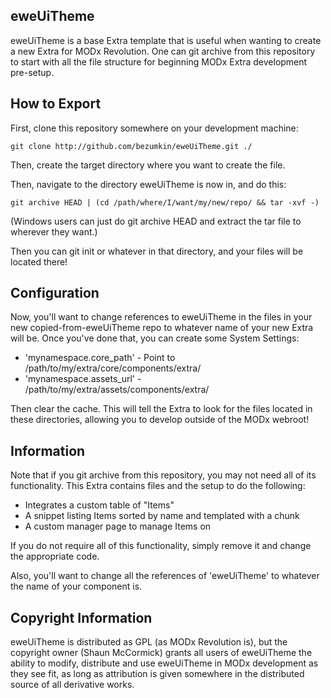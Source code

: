 ## eweUiTheme

eweUiTheme is a base Extra template that is useful when wanting to create a new
Extra for MODx Revolution. One can git archive from this repository to start
with all the file structure for beginning MODx Extra development pre-setup.

## How to Export

First, clone this repository somewhere on your development machine:

`git clone http://github.com/bezumkin/eweUiTheme.git ./`

Then, create the target directory where you want to create the file.

Then, navigate to the directory eweUiTheme is now in, and do this:

`git archive HEAD | (cd /path/where/I/want/my/new/repo/ && tar -xvf -)`

(Windows users can just do git archive HEAD and extract the tar file to wherever
they want.)

Then you can git init or whatever in that directory, and your files will be located
there!

## Configuration

Now, you'll want to change references to eweUiTheme in the files in your
new copied-from-eweUiTheme repo to whatever name of your new Extra will be. Once
you've done that, you can create some System Settings:

- 'mynamespace.core_path' - Point to /path/to/my/extra/core/components/extra/
- 'mynamespace.assets_url' - /path/to/my/extra/assets/components/extra/

Then clear the cache. This will tell the Extra to look for the files located
in these directories, allowing you to develop outside of the MODx webroot!

## Information

Note that if you git archive from this repository, you may not need all of its
functionality. This Extra contains files and the setup to do the following:

- Integrates a custom table of "Items"
- A snippet listing Items sorted by name and templated with a chunk
- A custom manager page to manage Items on

If you do not require all of this functionality, simply remove it and change the
appropriate code.

Also, you'll want to change all the references of 'eweUiTheme' to whatever the
name of your component is.

## Copyright Information

eweUiTheme is distributed as GPL (as MODx Revolution is), but the copyright owner
(Shaun McCormick) grants all users of eweUiTheme the ability to modify, distribute
and use eweUiTheme in MODx development as they see fit, as long as attribution
is given somewhere in the distributed source of all derivative works.